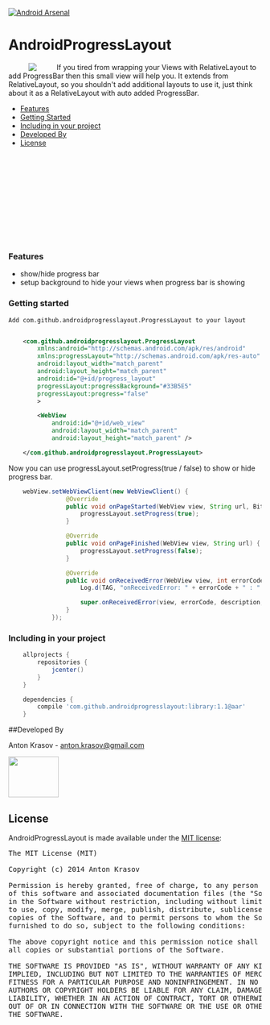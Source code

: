[![Android Arsenal](https://img.shields.io/badge/Android%20Arsenal-AndroidProgressLayout-brightgreen.svg?style=flat)](https://android-arsenal.com/details/1/1175)

AndroidProgressLayout
=====================

<p>
<img src="https://raw.github.com/antonkrasov/AndroidProgressLayout/master/art/demo.gif" align="left" hspace="40px" />

If you tired from wrapping your Views with RelativeLayout to add ProgressBar then this
small view will help you. It extends from RelativeLayout, so you shouldn't add additional layouts
to use it, just think about it as a RelativeLayout with auto added ProgressBar.
</p>

  - [Features](#features)
  - [Getting Started](#getting-started)
  - [Including in your project](#including-in-your-project)
  - [Developed By](#developed-by)
  - [License](#license)

<br /><br /><br /><br /><br /><br /><br /><br /><br /><br />

### Features

  - show/hide progress bar
  - setup background to hide your views when progress bar is showing

### Getting started

    Add com.github.androidprogresslayout.ProgressLayout to your layout

```xml

    <com.github.androidprogresslayout.ProgressLayout
        xmlns:android="http://schemas.android.com/apk/res/android"
        xmlns:progressLayout="http://schemas.android.com/apk/res-auto"
        android:layout_width="match_parent"
        android:layout_height="match_parent"
        android:id="@+id/progress_layout"
        progressLayout:progressBackground="#33B5E5"
        progressLayout:progress="false"
        >

        <WebView
            android:id="@+id/web_view"
            android:layout_width="match_parent"
            android:layout_height="match_parent" />

    </com.github.androidprogresslayout.ProgressLayout>

```

  Now you can use progressLayout.setProgress(true / false) to show or hide progress bar.


```java
    webView.setWebViewClient(new WebViewClient() {
                @Override
                public void onPageStarted(WebView view, String url, Bitmap favicon) {
                    progressLayout.setProgress(true);
                }

                @Override
                public void onPageFinished(WebView view, String url) {
                    progressLayout.setProgress(false);
                }

                @Override
                public void onReceivedError(WebView view, int errorCode, String description, String failingUrl) {
                    Log.d(TAG, "onReceivedError: " + errorCode + " : " + description + " : " + failingUrl);

                    super.onReceivedError(view, errorCode, description, failingUrl);
                }
            });
```

### Including in your project

```groovy
    allprojects {
        repositories {
            jcenter()
        }
    }

    dependencies {
        compile 'com.github.androidprogresslayout:library:1.1@aar'
    }
```

##Developed By

  Anton Krasov - <anton.krasov@gmail.com>

<a href="https://twitter.com/ntnkrsv"><img src="https://raw.githubusercontent.com/antonkrasov/AndroidSocialNetworks/master/other/sn_icons/twitter.png" width="100px" height="81px" /></a><br/>

## License

AndroidProgressLayout is made available under the [MIT license](http://opensource.org/licenses/MIT):

<pre>
The MIT License (MIT)

Copyright (c) 2014 Anton Krasov

Permission is hereby granted, free of charge, to any person obtaining a copy
of this software and associated documentation files (the "Software"), to deal
in the Software without restriction, including without limitation the rights
to use, copy, modify, merge, publish, distribute, sublicense, and/or sell
copies of the Software, and to permit persons to whom the Software is
furnished to do so, subject to the following conditions:

The above copyright notice and this permission notice shall be included in
all copies or substantial portions of the Software.

THE SOFTWARE IS PROVIDED "AS IS", WITHOUT WARRANTY OF ANY KIND, EXPRESS OR
IMPLIED, INCLUDING BUT NOT LIMITED TO THE WARRANTIES OF MERCHANTABILITY,
FITNESS FOR A PARTICULAR PURPOSE AND NONINFRINGEMENT. IN NO EVENT SHALL THE
AUTHORS OR COPYRIGHT HOLDERS BE LIABLE FOR ANY CLAIM, DAMAGES OR OTHER
LIABILITY, WHETHER IN AN ACTION OF CONTRACT, TORT OR OTHERWISE, ARISING FROM,
OUT OF OR IN CONNECTION WITH THE SOFTWARE OR THE USE OR OTHER DEALINGS IN
THE SOFTWARE.
</pre>
